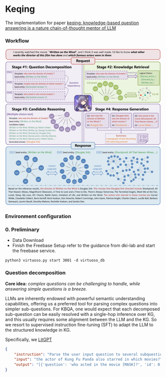 # Keqing
The implementation for paper [keqing: knowledge-based question answering is a nature chain-of-thought mentor of LLM](https://arxiv.org/abs/2401.00426)

### Workflow
![keqing's workflow](/assets/workflow.jpg)

### Environment configuration

### 0. Preliminary
- Data Download
- Finish the Freebase Setup refer to the guidance from dki-lab and start the freebase service.
```
python3 virtuoso.py start 3001 -d virtuoso_db
```

### Question decomposition
**Core idea:** *complex questions can be challenging to handle, while answering simple questions is a breeze.*

LLMs are inherently endowed with powerful semantic understanding capabilities, offering us a preferred tool for parsing complex questions into simpler sub-questions. For KBQA, one would expect that each decomposed sub-question can be easily resolved with a single-hop inference over KG, and this usually requires some alignment between the LLM and the KG.
So we resort to supervised instruction fine-tuning (SFT) to adapt the LLM to the structured knowledge in KG.

Specifically, we [LitGPT](https://github.com/Lightning-AI/litgpt)

```JSON
{
    "instruction": "Parse the user input question to several subquestions: [{'question': subquestion, 'id': subquestion_id, 'dep': dependency_subquestion_id, 'seed_entity': seed_entity or <GENERATED>-dep_id}]...",
    "input": "the actor of Kung Fu Panda also starred in which movies?",
    "output": "[{'question': 'who acted in the movie [MASK]?', 'id': 0, 'dep': [-1], 'seed_entity': ['Kung Fu Panda']}, {'question': 'what films did [MASK] act in?', 'id': 1, 'dep': [0], 'seed_entity': ['<GENERATED>-0']}]"
}
```
